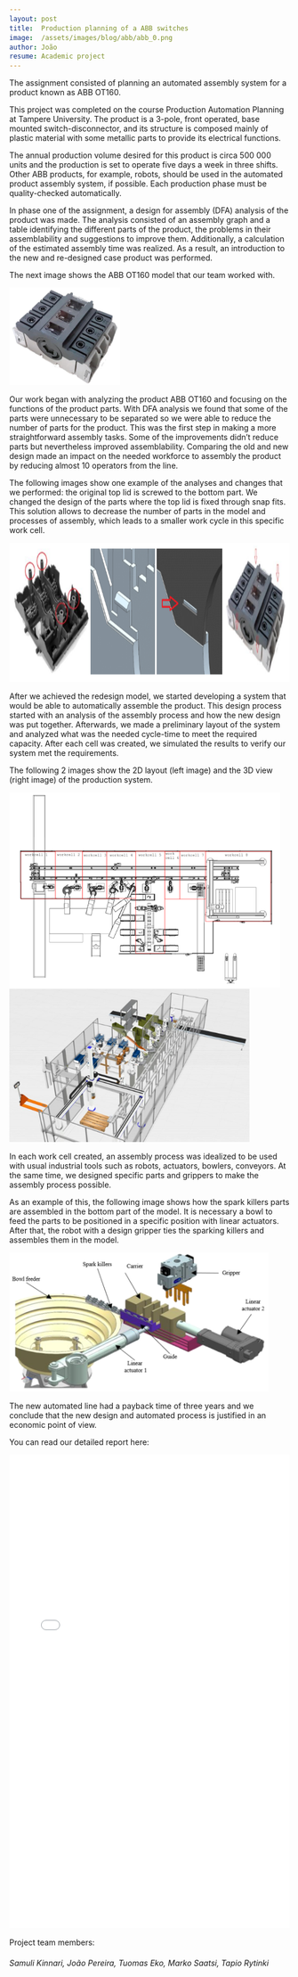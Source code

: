 ```yaml
---
layout: post
title:  Production planning of a ABB switches
image:  /assets/images/blog/abb/abb_0.png 
author: João
resume: Academic project
---
```


The assignment consisted of planning an automated assembly system for a product known as ABB OT160.


This project was completed on the course Production Automation Planning at Tampere University.  The product is a 3-pole, front operated, base mounted switch-disconnector, and its structure is composed mainly of plastic material with some metallic parts to provide its electrical functions.


The annual production volume desired for this product is circa 500 000 units and the production is set to operate five days a week in three shifts. Other ABB products, for example, robots, should be used in the automated product assembly system, if possible. Each production phase must be quality-checked automatically.


In phase one of the assignment, a design for assembly (DFA) analysis of the product was made. The analysis consisted of an assembly graph and a table identifying the different parts of the product, the problems in their assemblability and suggestions to improve them. Additionally, a calculation of the estimated assembly time was realized. As a result, an introduction to the new and re-designed case product was performed.

The next image shows the ABB OT160 model that our team worked with. 

<div class="img-container">
    <img src="/assets/images/blog/abb/abb_1.png" alt="ABB OT160" title="ABB OT160" height="175">
</div>

Our work began with analyzing the product ABB OT160 and focusing on the functions of the product parts. With DFA analysis we found that some of the parts were unnecessary to be separated so we were able to reduce the number of parts for the product. This was the first step in making a more straightforward assembly tasks. Some of the improvements didn’t reduce parts but nevertheless improved assemblability. Comparing the old and new
design made an impact on the needed workforce to assembly the product by reducing almost 10 operators from the line.

The following images show one example of the analyses and changes that we performed: the original top lid is screwed to the bottom part. We changed the design of the parts where the top lid is fixed through snap fits. This solution allows to decrease the number of parts in the model and processes of assembly, which leads to a smaller work cycle in this specific work cell. 

<div class="img-container">
    <img src="/assets/images/blog/abb/abb_2_snap.png" alt="Snap fit" title="Snap fit" height="250">
</div>


After we achieved the redesign model, we started developing a system that would be able to automatically assemble the product. This design process started with an analysis of the assembly process and how the new design was put together. Afterwards, we made a preliminary layout of the system and analyzed what was the needed cycle-time to meet the required capacity. After each cell was created, we simulated the results to verify our system met the requirements.


The following 2 images show the 2D layout (left image) and the 3D view (right image) of the production system.


<div class="img-container">
    <img src="/assets/images/blog/abb/abb_3_layout_floor.png" alt="2D layout" title="2D layout" height="350">
    <img src="/assets/images/blog/abb/abb_3_layout_3d.png" alt="3D layout" title="3D layout" height="275">
</div>

In each work cell created, an assembly process was idealized to be used with usual industrial tools such as robots, actuators, bowlers, conveyors. At the same time, we designed specific parts and grippers to make the assembly process possible. 

As an example of this, the following image shows how the spark killers parts are assembled in the bottom part of the model. It is necessary a bowl to feed the parts to be positioned in a specific position with linear actuators. After that, the robot with a design gripper ties the sparking killers and assembles them in the model. 

<div class="img-container">
    <img src="/assets/images/blog/abb/abb_5_gripper.png" alt="work cell" title="work cell" height="250">
</div>


The new automated line had a payback time of three years and we conclude that the new design and automated process is justified in an economic point of view.

You can read our detailed report here: 

<embed class="img-container" src="/assets/images/blog/report_abb.pdf" type="application/pdf" width="100%" height="850px" />





Project team members: 
<h6 class="text-light">  Samuli Kinnari, João Pereira, Tuomas Eko, Marko Saatsi, Tapio Rytinki  </h6>



<!--design for assembly
redeze product 

functional analysis
design efficiency index
improve design:
reduce number of parts 
simplify mechanisms 
easy to assembly
Modify the product without changing the performance 
design grippers

Design production line 
design assembly workcells in the line with meanfull cycle times 

Our proposal:
Reduce cost per unit produced-->